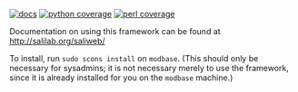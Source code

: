 [![docs](https://readthedocs.org/projects/saliweb/badge/)](http://salilab.org/saliweb/)
[![python coverage](https://salilab.org/coverage/stat/?s=saliweb&t=python)](http://salilab.org/coverage/saliweb/python/)
[![perl coverage](https://salilab.org/coverage/stat/?s=saliweb&t=perl)](http://salilab.org/coverage/saliweb/perl/)

Documentation on using this framework can be found at
http://salilab.org/saliweb/

To install, run `sudo scons install` on `modbase`. (This should only be
necessary for sysadmins; it is not necessary merely to use the framework,
since it is already installed for you on the `modbase` machine.)
